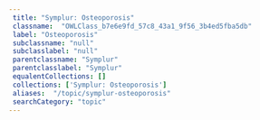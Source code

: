 ```yaml
--- 
 title: "Symplur: Osteoporosis" 
 classname:  "OWLClass_b7e6e9fd_57c8_43a1_9f56_3b4ed5fba5db" 
 label: "Osteoporosis" 
 subclassname: "null" 
 subclasslabel: "null" 
 parentclassname: "Symplur" 
 parentclasslabel: "Symplur" 
 equalentCollections: [] 
 collections: ['Symplur: Osteoporosis']
 aliases:  "/topic/symplur-osteoporosis"  
 searchCategory: "topic" 
---
```

